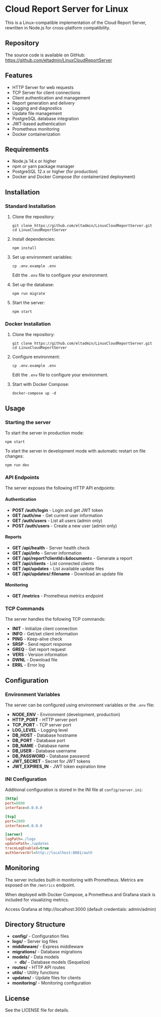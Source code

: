 # Cloud Report Server for Linux

This is a Linux-compatible implementation of the Cloud Report Server, rewritten in Node.js for cross-platform compatibility.

## Repository

The source code is available on GitHub: https://github.com/eltadmin/LinuxCloudReportServer

## Features

- HTTP Server for web requests
- TCP Server for client connections
- Client authentication and management
- Report generation and delivery
- Logging and diagnostics
- Update file management
- PostgreSQL database integration
- JWT-based authentication
- Prometheus monitoring
- Docker containerization

## Requirements

- Node.js 14.x or higher
- npm or yarn package manager
- PostgreSQL 12.x or higher (for production)
- Docker and Docker Compose (for containerized deployment)

## Installation

### Standard Installation

1. Clone the repository:
   ```
   git clone https://github.com/eltadmin/LinuxCloudReportServer.git
   cd LinuxCloudReportServer
   ```

2. Install dependencies:
   ```
   npm install
   ```

3. Set up environment variables:
   ```
   cp .env.example .env
   ```
   Edit the `.env` file to configure your environment.

4. Set up the database:
   ```
   npm run migrate
   ```

5. Start the server:
   ```
   npm start
   ```

### Docker Installation

1. Clone the repository:
   ```
   git clone https://github.com/eltadmin/LinuxCloudReportServer.git
   cd LinuxCloudReportServer
   ```

2. Configure environment:
   ```
   cp .env.example .env
   ```
   Edit the `.env` file to configure your environment.

3. Start with Docker Compose:
   ```
   docker-compose up -d
   ```

## Usage

### Starting the server

To start the server in production mode:

```
npm start
```

To start the server in development mode with automatic restart on file changes:

```
npm run dev
```

### API Endpoints

The server exposes the following HTTP API endpoints:

#### Authentication

- **POST /auth/login** - Login and get JWT token
- **GET /auth/me** - Get current user information
- **GET /auth/users** - List all users (admin only)
- **POST /auth/users** - Create a new user (admin only)

#### Reports

- **GET /api/health** - Server health check
- **GET /api/info** - Server information
- **GET /api/report?clientId=<id>&document=<doc>** - Generate a report
- **GET /api/clients** - List connected clients
- **GET /api/updates** - List available update files
- **GET /api/updates/:filename** - Download an update file

#### Monitoring

- **GET /metrics** - Prometheus metrics endpoint

### TCP Commands

The server handles the following TCP commands:

- **INIT** - Initialize client connection
- **INFO** - Get/set client information
- **PING** - Keep-alive check
- **SRSP** - Send report response
- **GREQ** - Get report request
- **VERS** - Version information
- **DWNL** - Download file
- **ERRL** - Error log

## Configuration

### Environment Variables

The server can be configured using environment variables or the `.env` file:

- **NODE_ENV** - Environment (development, production)
- **HTTP_PORT** - HTTP server port
- **TCP_PORT** - TCP server port
- **LOG_LEVEL** - Logging level
- **DB_HOST** - Database hostname
- **DB_PORT** - Database port
- **DB_NAME** - Database name
- **DB_USER** - Database username
- **DB_PASSWORD** - Database password
- **JWT_SECRET** - Secret for JWT tokens
- **JWT_EXPIRES_IN** - JWT token expiration time

### INI Configuration

Additional configuration is stored in the INI file at `config/server.ini`:

```ini
[http]
port=8080
interface=0.0.0.0

[tcp]
port=2909
interface=0.0.0.0

[server]
logPath=./logs
updatePath=./updates
traceLogEnabled=true
authServerUrl=http://localhost:8081/auth
```

## Monitoring

The server includes built-in monitoring with Prometheus. Metrics are exposed on the `/metrics` endpoint.

When deployed with Docker Compose, a Prometheus and Grafana stack is included for visualizing metrics.

Access Grafana at http://localhost:3000 (default credentials: admin/admin)

## Directory Structure

- **config/** - Configuration files
- **logs/** - Server log files
- **middleware/** - Express middleware
- **migrations/** - Database migrations
- **models/** - Data models
  - **db/** - Database models (Sequelize)
- **routes/** - HTTP API routes
- **utils/** - Utility functions
- **updates/** - Update files for clients
- **monitoring/** - Monitoring configuration

## License

See the LICENSE file for details. 